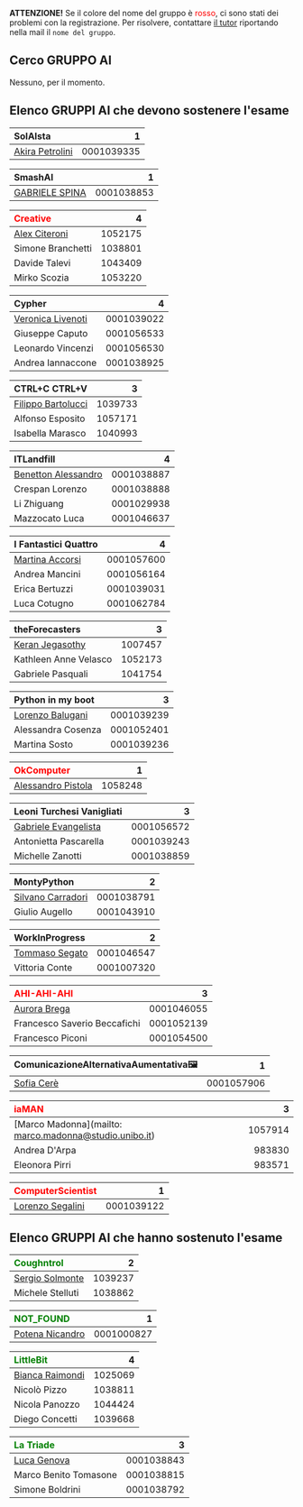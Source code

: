 **ATTENZIONE!** Se il colore del nome del gruppo è <span style="color:red">rosso</span>, ci sono stati dei problemi con la registrazione. Per risolvere, contattare [il tutor](mailto:stefanopio.zingaro@unibo.it) riportando nella mail il `nome del gruppo`.

## Cerco GRUPPO AI

Nessuno, per il momento.

## Elenco GRUPPI AI che devono sostenere l'esame

| SolAIsta | 1 |
|:-|-:|
| [Akira Petrolini](mailto:akira.petrolini@studio.unibo.it) | 0001039335 |

| SmashAI | 1 |
|:-|-:|
| [GABRIELE SPINA](mailto:gabriele.spina2@studio.unibo.it) | 0001038853 |

| <span style="color:red">Creative</span> | 4 |
|:-|-:|
| [Alex Citeroni](mailto:alex.citeroni@studio.unibo.it) | 1052175 |
| Simone Branchetti | 1038801 |
| Davide Talevi | 1043409 |
| Mirko Scozia | 1053220 |

| Cypher | 4 |
| :- | -: |
| [Veronica Livenoti](mailto:veronica.livenoti@studio.unibo.it) | 0001039022 |
| Giuseppe Caputo | 0001056533 |
| Leonardo Vincenzi | 0001056530 |
| Andrea Iannaccone | 0001038925 |

| CTRL+C CTRL+V | 3 |
|:-|-:| 
| [Filippo Bartolucci](mailto:filippo.bartolucci2@studio.unibo.it) | 1039733 | 
| Alfonso Esposito | 1057171 |
| Isabella Marasco | 1040993 |

| ITLandfill | 4 |
|:-|-:|
| [Benetton Alessandro](mailto:alesandro.benetton@studio.unibo.it) | 0001038887 |
| Crespan Lorenzo | 0001038888 |
| Li Zhiguang | 0001029938 |
| Mazzocato Luca | 0001046637 |

| I Fantastici Quattro | 4 |
|:-|-:|
| [Martina Accorsi](mailto:martina.accorsi4@studio.unibo.it) | 0001057600 |
| Andrea Mancini | 0001056164 |
| Erica Bertuzzi | 0001039031 |
| Luca Cotugno | 0001062784 |

| theForecasters | 3 | 
|:-|-:|
| [Keran Jegasothy](mailto:keran.jegasothy@studio.unibo.it) | 1007457 |
| Kathleen Anne Velasco | 1052173 |
| Gabriele Pasquali | 1041754  |

| Python in my boot | 3 |
|:-|-:|
| [Lorenzo Balugani](mailto:lorenzo.balugani2@studio.unibo.it) | 0001039239 | 
| Alessandra Cosenza | 0001052401 |
| Martina Sosto | 0001039236 |

| <span style="color:red">OkComputer</span> | 1 |
|:-|-:|
| [Alessandro Pistola](mailto:alessandro.pistola@studio.unibo.it) | 1058248 |

| Leoni Turchesi Vanigliati | 3 |
|:-|-:|
| [Gabriele Evangelista](gabriele.evangelista@studio.unibo.it) | 0001056572 |
| Antonietta Pascarella | 0001039243 |
| Michelle Zanotti | 0001038859 |

| MontyPython | 2 |
|:-|-:|
| [Silvano Carradori](mailto:silvano.carradori@studio.unibo.it) | 0001038791 |
| Giulio Augello | 0001043910 |

| WorkInProgress | 2 |
|:-|-:|
| [Tommaso Segato](mailto:tommaso.segato@studio.unibo.it) | 0001046547 |
| Vittoria Conte | 0001007320 |

| <span style="color:red">AHI-AHI-AHI</span> | 3 |
|:-|-:|
| [Aurora Brega](mailto:aurora.brega@studio.unibo.it) | 0001046055 |
| Francesco Saverio Beccafichi | 0001052139 |
| Francesco Piconi | 0001054500 |

| ComunicazioneAlternativaAumentativa🖼 | 1 |
|:-|-:|
| [Sofia Cerè](sofia-cere@studio.unibo.it) | 0001057906 |

| <span style="color:red">iaMAN</span> | 3 |
| :- | -: |
| [Marco Madonna](mailto: marco.madonna@studio.unibo.it) | 1057914 |
| Andrea D'Arpa | 983830 |
| Eleonora Pirri| 983571|

| <span style="color:red">ComputerScientist</span> | 1 |
|:-|-:|
| [Lorenzo Segalini](mailto:lorenzo.segalini@studio.unibo.it) | 0001039122 |

## Elenco GRUPPI AI che hanno sostenuto l'esame

| <span style="color:green">Coughntrol</span> | 2 |
|:-|-:|
| [Sergio Solmonte](mailto:sergio.solmonte@studio.unibo.it) | 1039237 |
| Michele Stelluti | 1038862 |

| <span style="color:green">NOT_FOUND</span> | 1 |
|:-|-:|
| [Potena Nicandro](nicandro.potena@studio.unibo.it) | 0001000827 |

| <span style="color:green">LittleBit</span> | 4 |
|:-|-:|
| [Bianca Raimondi](mailto:bianca.raimondi2@studio.unibo.it) | 1025069 |
| Nicolò Pizzo | 1038811 |
| Nicola Panozzo | 1044424 |
| Diego Concetti | 1039668 |

| <span style="color:green">La Triade</span> | 3 |
|:-|-:|
| [Luca Genova](mailto:luca.genova2@studio.unibo.it) | 0001038843 |
| Marco Benito Tomasone | 0001038815 |
| Simone Boldrini | 0001038792|
